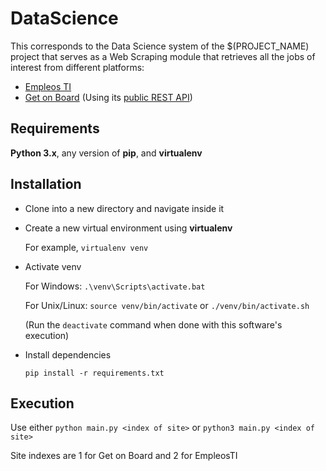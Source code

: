 # DataScience

This corresponds to the Data Science system of the $(PROJECT_NAME) project that serves as a Web Scraping module that retrieves all the jobs of interest from different platforms:

- [Empleos TI](https://empleosti.com.mx/)
- [Get on Board](https://www.getonbrd.com/)  (Using its [public REST API](https://api-doc.getonbrd.com/))


## Requirements

**Python 3.x**, any version of **pip**, and **virtualenv**


## Installation

- Clone into a new directory and navigate inside it

- Create a new virtual environment using **virtualenv**

    For example, `virtualenv venv`

- Activate venv

    For Windows: `.\venv\Scripts\activate.bat`

    For Unix/Linux: `source venv/bin/activate` or `./venv/bin/activate.sh`

    (Run the `deactivate` command when done with this software's execution)

- Install dependencies

    `pip install -r requirements.txt`


## Execution

Use either  `python main.py <index of site>`  or  `python3 main.py <index of site>`

Site indexes are 1 for Get on Board and 2 for EmpleosTI